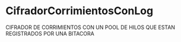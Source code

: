 # CifradorCorrimientosConLog
CIFRADOR DE CORRIMIENTOS CON UN POOL DE HILOS QUE ESTAN REGISTRADOS POR UNA BITACORA
